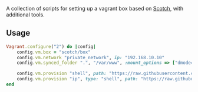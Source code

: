 A collection of scripts for setting up a vagrant box based on [Scotch](https://box.scotch.io), with additional tools.

## Usage

```ruby
Vagrant.configure("2") do |config|
	config.vm.box = "scotch/box"
	config.vm.network "private_network", ip: "192.168.10.10"
	config.vm.synced_folder ".", "/var/www", :mount_options => ["dmode=777", "fmode=666"]

	config.vm.provision "shell", path: "https://raw.githubusercontent.com/dan1elhughes/provision-vagrant/master/main.sh"
	config.vm.provision "ip", type: "shell", path: "https://raw.githubusercontent.com/dan1elhughes/provision-vagrant/master/ip.sh"
end
```
